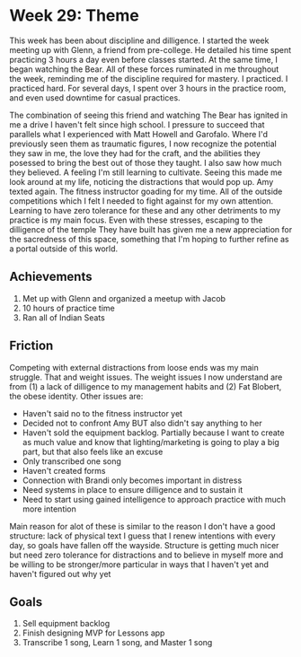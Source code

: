 # Week 29: Theme

This week has been about discipline and dilligence. I started the week meeting up with Glenn, a friend from pre-college. He detailed his time spent practicing 3 hours a day even before classes started. At the same time, I began watching the Bear. All of these forces ruminated in me throughout the week, reminding me of the discipline required for mastery. I practiced. I practiced hard. For several days, I spent over 3 hours in the practice room, and even used downtime for casual practices. 

The combination of seeing this friend and watching The Bear has ignited in me a drive I haven't felt since high school. I pressure to succeed that parallels what I experienced with Matt Howell and Garofalo. Where I'd previously seen them as traumatic figures, I now recognize the potential they saw in me, the love they had for the craft, and the abilities they posessed to bring the best out of those they taught. I also saw how much they believed. A feeling I'm still learning to cultivate. Seeing this made me look around at my life, noticing the distractions that would pop up. Amy texted again. The fitness instructor goading for my time. All of the outside competitions which I felt I needed to fight against for my own attention. Learning to have zero tolerance for these and any other detriments to my practice is my main focus. Even with these stresses, escaping to the dilligence of the temple They have built has given me a new appreciation for the sacredness of this space, something that I'm hoping to further refine as a portal outside of this world.

## Achievements

1. Met up with Glenn and organized a meetup with Jacob
2. 10 hours of practice time
3. Ran all of Indian Seats 

## Friction

Competing with external distractions from loose ends was my main struggle. That and weight issues. The weight issues I now understand are from (1) a lack of dilligence to my management habits and (2) Fat Blobert, the obese identity. Other issues are:
- Haven't said no to the fitness instructor yet
- Decided not to confront Amy BUT also didn't say anything to her
- Haven't sold the equipment backlog. Partially because I want to create as much value and know that lighting/marketing is going to play a big part, but that also feels like an excuse
- Only transcribed one song
- Haven't created forms
- Connection with Brandi only becomes important in distress
- Need systems in place to ensure dilligence and to sustain it
- Need to start using gained intelligence to approach practice with much more intention

Main reason for alot of these is similar to the reason I don't have a good structure: lack of physical text I guess that I renew intentions with every day, so goals have fallen off the wayside. Structure is getting much nicer but need zero tolerance for distractions and to believe in myself more and be willing to be stronger/more particular in ways that I haven't yet and haven't figured out why yet

## Goals

1. Sell equipment backlog
2. Finish designing MVP for Lessons app
3. Transcribe 1 song, Learn 1 song, and Master 1 song
